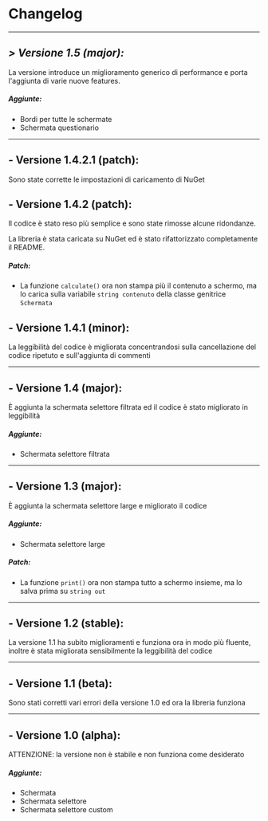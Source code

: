 # Changelog

---

## *> Versione 1.5 (major):*
La versione introduce un miglioramento generico di performance e porta
l'aggiunta di varie nuove features.

##### Aggiunte:
- Bordi per tutte le schermate
- Schermata questionario

---

## - Versione 1.4.2.1 (patch):

Sono state corrette le impostazioni di caricamento di NuGet

<!-------------------------------------------------------------->

## - Versione 1.4.2 (patch):
Il codice è stato reso più semplice e sono state rimosse alcune ridondanze.

La libreria è stata caricata su NuGet ed è stato rifattorizzato completamente
il README.

##### Patch:
- La funzione `calculate()` ora non stampa più il contenuto a schermo, ma
lo carica sulla variabile `string contenuto` della classe genitrice `Schermata`

<!-------------------------------------------------------------->

## - Versione 1.4.1 (minor):
La leggibilità del codice è migliorata concentrandosi sulla cancellazione
del codice ripetuto e sull'aggiunta di commenti

---
## - Versione 1.4 (major):
Ѐ aggiunta la schermata selettore filtrata ed il codice è stato migliorato
in leggibilità

##### Aggiunte:
- Schermata selettore filtrata

---

## - Versione 1.3 (major):
Ѐ aggiunta la schermata selettore large e migliorato il codice
##### Aggiunte:
- Schermata selettore large

##### Patch:
- La funzione `print()` ora non stampa tutto a schermo insieme, ma lo salva prima
su `string out`

---

## - Versione 1.2 (stable):
La versione 1.1 ha subito miglioramenti e funziona ora in modo più fluente,
inoltre è stata migliorata sensibilmente la leggibilità del codice

---

## - Versione 1.1 (beta):
Sono stati corretti vari errori della versione 1.0 ed ora la libreria funziona

---

## - Versione 1.0 (alpha):
ATTENZIONE: la versione non è stabile e non funziona come desiderato
##### Aggiunte:
- Schermata
- Schermata selettore
- Schermata selettore custom
